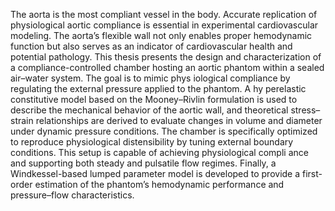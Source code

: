  The aorta is the most compliant vessel in the body. Accurate replication of physiological
 aortic compliance is essential in experimental cardiovascular modeling. The aorta’s flexible
 wall not only enables proper hemodynamic function but also serves as an indicator of
 cardiovascular health and potential pathology.
 This thesis presents the design and characterization of a compliance-controlled chamber
 hosting an aortic phantom within a sealed air–water system. The goal is to mimic phys
iological compliance by regulating the external pressure applied to the phantom. A hy
perelastic constitutive model based on the Mooney–Rivlin formulation is used to describe
 the mechanical behavior of the aortic wall, and theoretical stress–strain relationships are
 derived to evaluate changes in volume and diameter under dynamic pressure conditions.
 The chamber is specifically optimized to reproduce physiological distensibility by tuning
 external boundary conditions. This setup is capable of achieving physiological compli
ance and supporting both steady and pulsatile flow regimes. Finally, a Windkessel-based
 lumped parameter model is developed to provide a first-order estimation of the phantom’s
 hemodynamic performance and pressure–flow characteristics.
